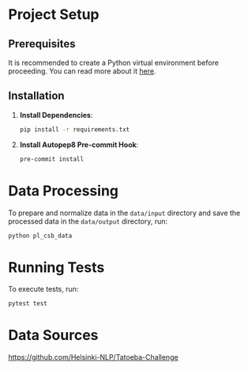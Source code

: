 # Project Setup

## Prerequisites
It is recommended to create a Python virtual environment before proceeding. You can read more about it [here](https://docs.python.org/3/library/venv.html).

## Installation
1. **Install Dependencies**:
    ```bash
    pip install -r requirements.txt
    ```

2. **Install Autopep8 Pre-commit Hook**:
    ```bash
    pre-commit install
    ```

# Data Processing
To prepare and normalize data in the `data/input` directory and save the processed data in the `data/output` directory, run:
```bash
python pl_csb_data
```

# Running Tests
To execute tests, run:
```bash
pytest test
```

# Data Sources
https://github.com/Helsinki-NLP/Tatoeba-Challenge
